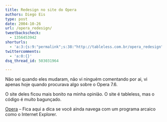 ```yaml
---
title: Redesign no site do Opera
authors: Diego Eis
type: post
date: 2004-10-26
url: /opera_redesign/
tweetbackscheck:
  - 1356453942
shorturls:
  - 'a:3:{s:9:"permalink";s:38:"http://tableless.com.br/opera_redesign";s:7:"tinyurl";s:26:"http://tinyurl.com/3jcjv6j";s:4:"isgd";s:19:"http://is.gd/v84QGp";}'
twittercomments:
  - 'a:0:{}'
dsq_thread_id: 503031964

---
```

Não sei quando eles mudaram, não vi ninguém comentando por ai, vi apenas hoje quando procurava algo sobre o Opera 7.6.
              
O site deles ficou mais bonito na minha opinião. O site é tableless, mas o código é muito bagunçado.
              
[Opera][1] &#8211; Fica aqui a dica se você ainda navega com um programa arcaico como o Internet Explorer.

 [1]: http://www.opera.com